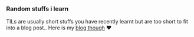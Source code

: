 ### Random stuffs i learn

TILs are usually short stuffs you have recently learnt but are too short to fit into a blog post.. Here is my [blog though](http://https://lanreadelowo.com) :heart:


